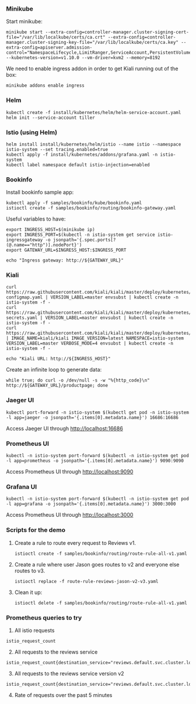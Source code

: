 ### Minikube

Start minikube:

```shell
minikube start --extra-config=controller-manager.cluster-signing-cert-file="/var/lib/localkube/certs/ca.crt" --extra-config=controller-manager.cluster-signing-key-file="/var/lib/localkube/certs/ca.key" --extra-config=apiserver.admission-control="NamespaceLifecycle,LimitRanger,ServiceAccount,PersistentVolumeLabel,DefaultStorageClass,DefaultTolerationSeconds,MutatingAdmissionWebhook,ValidatingAdmissionWebhook,ResourceQuota" --kubernetes-version=v1.10.0 --vm-driver=kvm2 --memory=8192
```

We need to enable ingress addon in order to get Kiali running out of the box:

```shell
minikube addons enable ingress
```

### Helm

```shell
kubectl create -f install/kubernetes/helm/helm-service-account.yaml
helm init --service-account tiller
```

### Istio (using Helm)

```shell
helm install install/kubernetes/helm/istio --name istio --namespace istio-system --set tracing.enabled=true
kubectl apply -f install/kubernetes/addons/grafana.yaml -n istio-system
kubectl label namespace default istio-injection=enabled
```

### Bookinfo

Install bookinfo sample app:

```shell
kubectl apply -f samples/bookinfo/kube/bookinfo.yaml
istioctl create -f samples/bookinfo/routing/bookinfo-gateway.yaml
```

Useful variables to have:

```shell
export INGRESS_HOST=$(minikube ip)
export INGRESS_PORT=$(kubectl -n istio-system get service istio-ingressgateway -o jsonpath='{.spec.ports[?(@.name=="http")].nodePort}')
export GATEWAY_URL=$INGRESS_HOST:$INGRESS_PORT

echo "Ingress gateway: http://${GATEWAY_URL}"
```

### Kiali

```shell
curl https://raw.githubusercontent.com/kiali/kiali/master/deploy/kubernetes/kiali-configmap.yaml | VERSION_LABEL=master envsubst | kubectl create -n istio-system -f -
curl https://raw.githubusercontent.com/kiali/kiali/master/deploy/kubernetes/kiali-secrets.yaml | VERSION_LABEL=master envsubst | kubectl create -n istio-system -f -
curl https://raw.githubusercontent.com/kiali/kiali/master/deploy/kubernetes/kiali.yaml | IMAGE_NAME=kiali/kiali IMAGE_VERSION=latest NAMESPACE=istio-system VERSION_LABEL=master VERBOSE_MODE=4 envsubst | kubectl create -n istio-system -f -
```

```shell
echo "Kiali URL: http://${INGRESS_HOST}"
```

Create an infinite loop to generate data:

```shell
while true; do curl -o /dev/null -s -w "%{http_code}\n" http://${GATEWAY_URL}/productpage; done
```

### Jaeger UI

```shell
kubectl port-forward -n istio-system $(kubectl get pod -n istio-system -l app=jaeger -o jsonpath='{.items[0].metadata.name}') 16686:16686
```

Access Jaeger UI through [http://localhost:16686](http://localhost:16686)

### Prometheus UI

```shell
kubectl -n istio-system port-forward $(kubectl -n istio-system get pod -l app=prometheus -o jsonpath='{.items[0].metadata.name}') 9090:9090
```

Access Prometheus UI through [http://localhost:9090](http://localhost:9090)

### Grafana UI

```shell
kubectl -n istio-system port-forward $(kubectl -n istio-system get pod -l app=grafana -o jsonpath='{.items[0].metadata.name}') 3000:3000
```

Access Prometheus UI through [http://localhost:3000](http://localhost:3000)


### Scripts for the demo

1. Create a rule to route every request to Reviews v1.

   ```shell
   istioctl create -f samples/bookinfo/routing/route-rule-all-v1.yaml
   ```

2. Create a rule where user Jason goes routes to v2 and everyone else routes to v3.

   ```shell
   istioctl replace -f route-rule-reviews-jason-v2-v3.yaml
   ```

3. Clean it up:

   ```shell
   istioctl delete -f samples/bookinfo/routing/route-rule-all-v1.yaml
   ```

### Prometheus queries to try

1. All istio requests

  ```text
  istio_request_count
  ```

2. All requests to the reviews service

  ```text
  istio_request_count{destination_service="reviews.default.svc.cluster.local"}
  ```

3. All requests to the reviews service version v2

  ```text
  istio_request_count{destination_service="reviews.default.svc.cluster.local",destination_version="v2"}
  ```

4. Rate of requests over the past 5 minutes